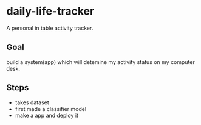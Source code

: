 # daily-life-tracker
A personal in table activity tracker.

## Goal
build a system(app) which will detemine my activity status on my computer desk. 

## Steps
- takes dataset 
- first made a classifier model
- make a app and deploy it 

